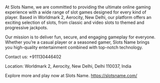 At Slots Name, we are committed to providing the ultimate online gaming experience with a wide range of slot games designed for every kind of player. Based in Worldmark 2, Aerocity, New Delhi, our platform offers an exciting selection of slots, from classic and video slots to themed and progressive jackpots.

Our mission is to deliver fun, secure, and engaging gameplay for everyone. Whether you’re a casual player or a seasoned gamer, Slots Name brings you high-quality entertainment combined with top-notch technology.

Contact us: +911130446402

Location: Worldmark 2, Aerocity, New Delhi, Delhi 110037, India

Explore more and play now at Slots Name. https://slotsname.com/

